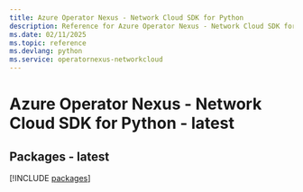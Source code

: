 ```yaml
---
title: Azure Operator Nexus - Network Cloud SDK for Python
description: Reference for Azure Operator Nexus - Network Cloud SDK for Python
ms.date: 02/11/2025
ms.topic: reference
ms.devlang: python
ms.service: operatornexus-networkcloud
---
```

# Azure Operator Nexus - Network Cloud SDK for Python - latest
## Packages - latest
[!INCLUDE [packages](operator-nexus---network-cloud-index.md)]